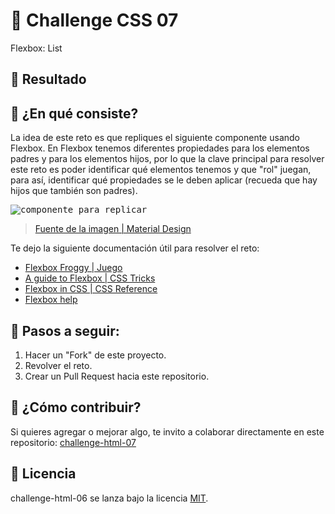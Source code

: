 # 🐸 Challenge CSS 07

Flexbox: List

## 🐇 Resultado

<kbd>
<!-- <img width="400" src="./assets/result.png" /> -->
</kbd>

## 🐸 ¿En qué consiste?

La idea de este reto es que repliques el siguiente componente usando Flexbox. En Flexbox tenemos diferentes propiedades para los elementos padres y para los elementos hijos, por lo que la clave principal para resolver este reto es poder identificar qué elementos tenemos y que "rol" juegan, para así, identificar qué propiedades se le deben aplicar (recueda que hay hijos que también son padres).

<kbd>
<img src="https://i.ibb.co/dbNtBcM/5.png" alt="componente para replicar" />
</kbd>

> [Fuente de la imagen | Material Design](https://material.io/components/lists)

Te dejo la siguiente documentación útil para resolver el reto:

- [Flexbox Froggy | Juego](http://flexboxfroggy.com/#es)
- [A guide to Flexbox | CSS Tricks](https://css-tricks.com/snippets/css/a-guide-to-flexbox/)
- [Flexbox in CSS | CSS Reference](https://cssreference.io/flexbox/)
- [Flexbox help](https://flexbox.help/)

## 🐸 Pasos a seguir:

1. Hacer un "Fork" de este proyecto.
2. Revolver el reto.
3. Crear un Pull Request hacia este repositorio.

## 🐸 ¿Cómo contribuir?

Si quieres agregar o mejorar algo, te invito a colaborar directamente en este repositorio: [challenge-html-07](https://github.com/platzimaster/challenge-html-07/)

## 🐸 Licencia

challenge-html-06 se lanza bajo la licencia [MIT](https://opensource.org/licenses/MIT).
